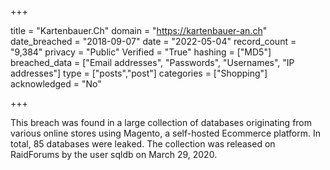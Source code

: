 +++

title = "Kartenbauer.Ch"
domain = "https://kartenbauer-an.ch"
date_breached = "2018-09-07"
date = "2022-05-04"
record_count = "9,384"
privacy = "Public"
Verified = "True"
hashing = ["MD5"]
breached_data = ["Email addresses", "Passwords", "Usernames", "IP addresses"]
type = ["posts","post"]
categories = ["Shopping"]
acknowledged = "No"


+++


This breach was found in a large collection of databases originating from various online stores using Magento, a self-hosted Ecommerce platform. In total, 85 databases were leaked. The collection was released on RaidForums by the user sqldb on March 29, 2020.

